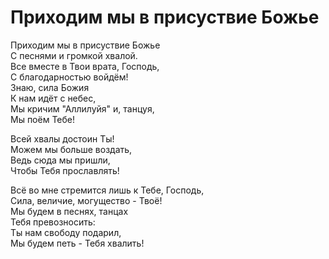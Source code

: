 # Приходим мы в присуствие Божье
Приходим мы в присуствие Божье  
С песнями и громкой хвалой.  
Все вместе в Твои врата, Господь,  
С благодарностью войдём!  
Знаю, сила Божия  
К нам идёт с небес,  
Мы кричим "Аллилуйя" и, танцуя,  
Мы поём Тебе!  
  
Всей хвалы достоин Ты!  
Можем мы больше воздать,  
Ведь сюда мы пришли,  
Чтобы Тебя прославлять!  
  
Всё во мне стремится лишь к Тебе, Господь,  
Сила, величие, могущество - Твоё!  
Мы будем в песнях, танцах  
Тебя превозносить:  
Ты нам свободу подарил,  
Мы будем петь - Тебя хвалить!  
